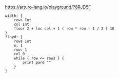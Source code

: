 https://arturo-lang.io/playground/?8RJD5F

```
width: {
    rows Int
    col Int
    floor 2 + loc col.+ 1 ( row * row - 1 / 2 ) 10
}
floyd: {
    rows Int
    n: 1
    row: 1
    col 0
    while { row <= rows } {
        print pard ""
    }
}
```